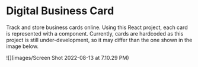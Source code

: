 # Digital Business Card
Track and store business cards online. Using this React project, each card is represented with a component. Currently, cards are hardcoded as this project is still under-development, so it may differ than the one shown in the image below.

![](images/Screen Shot 2022-08-13 at 7.10.29 PM)
